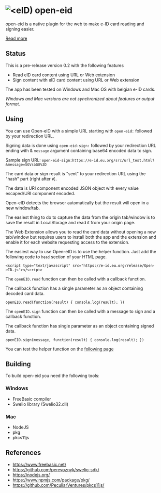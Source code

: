 # ![&lt;eID)](https://e-id.eu.org/src/chrome/icon48.png "Logo") open-eid

open-eid is a native plugin for the web to make e-ID card reading and signing easier.

[Read more](https://e-id.eu.org/)

## Status

This is a pre-release version 0.2 with the following features

- Read eID card content using URL or Web extension
- Sign content with eID card content using URL or Web extension

The app has been tested on Windows and Mac OS with belgian e-ID cards.

*Windows and Mac versions are not synchronized about features or output format.*

## Using

You can use Open-eID with a simple URL starting with `open-eid:` followed by your redirection URL.

Signing data is done using `open-eid-sign:` followed by your redirection URL ending with & `message` argument containing base64 encoded data to sign.

Sample sign URL: `open-eid-sign:https://e-id.eu.org/src/url_test.html?&message=SGVsbG8%3D`

The card data or sign result is "sent" to your redirection URL using the "hash" part (right after `#`).

The data is URI component encoded JSON object with every value escaped/URI component encoded.

Open-eID detects the browser automatically but the result will open in a new window/tab.

The easiest thing to do to capture the data from the origin tab/window is to save the result in LocalStorage and read it from your origin page.

The Web Extension allows you to read the card data without opening a new tab/window but requires users to install both the app and the extension and enable it for each website requesting access to the extension.

The easiest way to use Open-eID is to use the helper function. Just add the following code to `head` section of your HTML page.

`<script type="text/javascript" src="https://e-id.eu.org/release/Open-eID.js"></script>`

The `openEID.read` function can then be called with a callback function.

The callback function has a single parameter as an object containing decoded card data.

`openEID.read(function(result) { console.log(result); })`

The `openEID.sign` function can then be called with a message to sign and a callback function.

The callback function has single parameter as an object containing signed data.

`openEID.sign(message, function(result) { console.log(result); })`

You can test the helper function on the 
[following page](https://e-id.eu.org/src/helper_test.html)

## Building

To build open-eid you need the following tools:

### Windows

* FreeBasic compiler
* Swelio library (Swelio32.dll)

### Mac

* NodeJS
* pkg
* pkcs11js

## References

* https://www.freebasic.net/
* https://github.com/perevoznyk/swelio-sdk/
* https://nodejs.org/
* https://www.npmjs.com/package/pkg/
* https://github.com/PeculiarVentures/pkcs11js/
